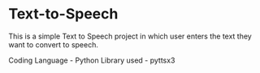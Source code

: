 # Text-to-Speech
This is a simple Text to Speech project in which user enters the text they want to convert to speech. 


Coding Language - Python
Library used - pyttsx3
